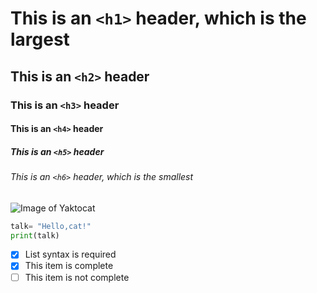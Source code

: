 # This is an `<h1>` header, which is the largest
## This is an `<h2>` header
### This is an `<h3>` header
#### This is an `<h4>` header
##### This is an `<h5>` header
###### This is an `<h6>` header, which is the smallest
![Image of Yaktocat](https://octodex.github.com/images/yaktocat.png)

``` python
talk= "Hello,cat!"
print(talk)
```

- [x] List syntax is required
- [x] This item is complete
- [ ] This item is not complete
